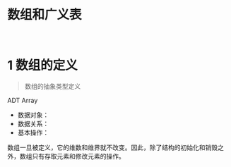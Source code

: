 &emsp;
# 数组和广义表

&emsp;
# 1 数组的定义
>数组的抽象类型定义

ADT Array
- 数据对象：
- 数据关系：
- 基本操作：

数组一旦被定义，它的维数和维界就不改变。因此，除了结构的初始化和销毁之外，数组只有存取元素和修改元素的操作。

